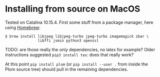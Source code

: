 <!--
__copyright__ = "Copyright (C) 2018 Andrew Rechnitzer"
__copyright__ = "Copyright (C) 2018-2022 Colin B. Macdonald"
__copyright__ = "Copyright (C) 2020 Victoria Schuster"
__license__ = "AGPL-3.0-or-later"
 -->

Installing from source on MacOS
===============================

Tested on Catalina 10.15.4.
First some stuff from a package manager, here using [Homebrew](https://brew.sh):

```
$ brew install libjpeg libjpeg-turbo jpeg-turbo imagemagick zbar \
               libffi jsmin python3 openssl
```

TODO: are those really the only dependencies, no latex for example?
Older instructions suggested `pip3 install tex`: does that really work?

At this point `pip install plom` (or `pip install --user .` from inside
the Plom source tree) should pull in the remaining dependencies.
